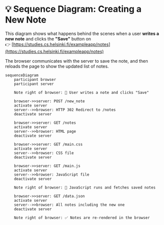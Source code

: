 # 💡 Sequence Diagram: Creating a New Note

This diagram shows what happens behind the scenes when a user **writes a new note** and clicks the **"Save"** button on  
👉 [https://studies.cs.helsinki.fi/exampleapp/notes](https://studies.cs.helsinki.fi/exampleapp/notes)

The browser communicates with the server to save the note, and then reloads the page to show the updated list of notes.

```mermaid
sequenceDiagram
    participant browser
    participant server

    Note right of browser: 📝 User writes a note and clicks "Save"

    browser->>server: POST /new_note
    activate server
    server-->>browser: HTTP 302 Redirect to /notes
    deactivate server

    browser->>server: GET /notes
    activate server
    server-->>browser: HTML page
    deactivate server

    browser->>server: GET /main.css
    activate server
    server-->>browser: CSS file
    deactivate server

    browser->>server: GET /main.js
    activate server
    server-->>browser: JavaScript file
    deactivate server

    Note right of browser: 🧠 JavaScript runs and fetches saved notes

    browser->>server: GET /data.json
    activate server
    server-->>browser: All notes including the new one
    deactivate server

    Note right of browser: ✅ Notes are re-rendered in the browser
```